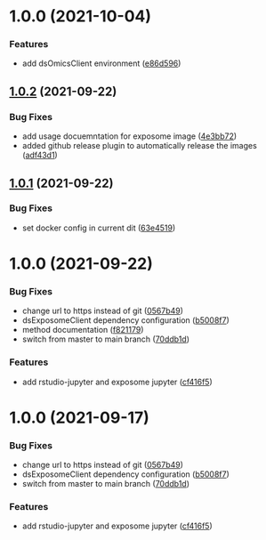 # 1.0.0 (2021-10-04)


### Features

* add dsOmicsClient environment ([e86d596](https://github.com/datashield/docker-jupyter-rstudio-base/commit/e86d596ba22b9619df9d745189da0dc230226946))

## [1.0.2](https://github.com/datashield/docker-jupyter-rstudio-base/compare/@datashield/rstudio-jupyter-exposome-v1.0.1...@datashield/rstudio-jupyter-exposome-v1.0.2) (2021-09-22)


### Bug Fixes

* add usage docuemntation for exposome image ([4e3bb72](https://github.com/datashield/docker-jupyter-rstudio-base/commit/4e3bb723cd3d61f0b36d88353f1251554dea4b25))
* added github release plugin to automatically release the images ([adf43d1](https://github.com/datashield/docker-jupyter-rstudio-base/commit/adf43d13220eef8f6fc583af0cd27adeb80b2240))

## [1.0.1](https://github.com/datashield/docker-jupyter-rstudio-base/compare/@datashield/rstudio-jupyter-exposome-v1.0.0...@datashield/rstudio-jupyter-exposome-v1.0.1) (2021-09-22)


### Bug Fixes

* set docker config in current dit ([63e4519](https://github.com/datashield/docker-jupyter-rstudio-base/commit/63e451989fcc8906c154c888e1e0a5b92a7f4260))

# 1.0.0 (2021-09-22)


### Bug Fixes

* change url to https instead of git ([0567b49](https://github.com/datashield/docker-jupyter-rstudio-base/commit/0567b496ecd84a684fe6bf74879d6348d16f3be9))
* dsExposomeClient dependency configuration ([b5008f7](https://github.com/datashield/docker-jupyter-rstudio-base/commit/b5008f730e0a7e33058fbadffb8cda9e9b9bf734))
* method documentation ([f821179](https://github.com/datashield/docker-jupyter-rstudio-base/commit/f821179a0c7969cbc88253ce029197f7d5021e62))
* switch from master to main branch ([70ddb1d](https://github.com/datashield/docker-jupyter-rstudio-base/commit/70ddb1dc4a3edeef5138303c2379159c0d8d4c73))


### Features

* add rstudio-jupyter and exposome jupyter ([cf416f5](https://github.com/datashield/docker-jupyter-rstudio-base/commit/cf416f5aefae387c716a864b4d3894549c6205f6))

# 1.0.0 (2021-09-17)


### Bug Fixes

* change url to https instead of git ([0567b49](https://github.com/datashield/docker-jupyter-rstudio-base/commit/0567b496ecd84a684fe6bf74879d6348d16f3be9))
* dsExposomeClient dependency configuration ([b5008f7](https://github.com/datashield/docker-jupyter-rstudio-base/commit/b5008f730e0a7e33058fbadffb8cda9e9b9bf734))
* switch from master to main branch ([70ddb1d](https://github.com/datashield/docker-jupyter-rstudio-base/commit/70ddb1dc4a3edeef5138303c2379159c0d8d4c73))


### Features

* add rstudio-jupyter and exposome jupyter ([cf416f5](https://github.com/datashield/docker-jupyter-rstudio-base/commit/cf416f5aefae387c716a864b4d3894549c6205f6))
